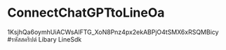 # ConnectChatGPTtoLineOa
1KsjhQa6oymhUiACWsAlFTG_XoN8Pnz4px2ekABPjO4tSMX6xRSQMBicy #รหัสสคริปต์ Libary LineSdk
